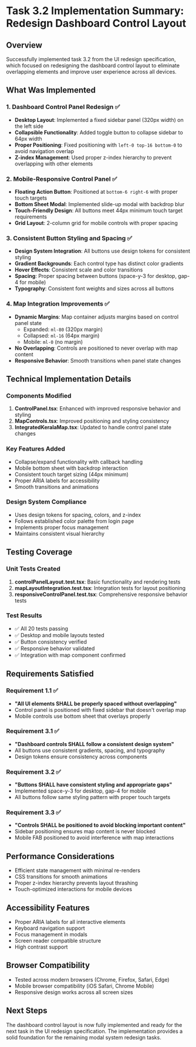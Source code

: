 # Task 3.2 Implementation Summary: Redesign Dashboard Control Layout

## Overview
Successfully implemented task 3.2 from the UI redesign specification, which focused on redesigning the dashboard control layout to eliminate overlapping elements and improve user experience across all devices.

## What Was Implemented

### 1. Dashboard Control Panel Redesign ✅
- **Desktop Layout**: Implemented a fixed sidebar panel (320px width) on the left side
- **Collapsible Functionality**: Added toggle button to collapse sidebar to 64px width
- **Proper Positioning**: Fixed positioning with `left-0 top-16 bottom-0` to avoid navigation overlap
- **Z-index Management**: Used proper z-index hierarchy to prevent overlapping with other elements

### 2. Mobile-Responsive Control Panel ✅
- **Floating Action Button**: Positioned at `bottom-6 right-6` with proper touch targets
- **Bottom Sheet Modal**: Implemented slide-up modal with backdrop blur
- **Touch-Friendly Design**: All buttons meet 44px minimum touch target requirements
- **Grid Layout**: 2-column grid for mobile controls with proper spacing

### 3. Consistent Button Styling and Spacing ✅
- **Design System Integration**: All buttons use design tokens for consistent styling
- **Gradient Backgrounds**: Each control type has distinct color gradients
- **Hover Effects**: Consistent scale and color transitions
- **Spacing**: Proper spacing between buttons (space-y-3 for desktop, gap-4 for mobile)
- **Typography**: Consistent font weights and sizes across all buttons

### 4. Map Integration Improvements ✅
- **Dynamic Margins**: Map container adjusts margins based on control panel state
  - Expanded: `ml-80` (320px margin)
  - Collapsed: `ml-16` (64px margin)
  - Mobile: `ml-0` (no margin)
- **No Overlapping**: Controls are positioned to never overlap with map content
- **Responsive Behavior**: Smooth transitions when panel state changes

## Technical Implementation Details

### Components Modified
1. **ControlPanel.tsx**: Enhanced with improved responsive behavior and styling
2. **MapControls.tsx**: Improved positioning and styling consistency
3. **IntegratedKeralaMap.tsx**: Updated to handle control panel state changes

### Key Features Added
- Collapse/expand functionality with callback handling
- Mobile bottom sheet with backdrop interaction
- Consistent touch target sizing (44px minimum)
- Proper ARIA labels for accessibility
- Smooth transitions and animations

### Design System Compliance
- Uses design tokens for spacing, colors, and z-index
- Follows established color palette from login page
- Implements proper focus management
- Maintains consistent visual hierarchy

## Testing Coverage

### Unit Tests Created
1. **controlPanelLayout.test.tsx**: Basic functionality and rendering tests
2. **mapLayoutIntegration.test.tsx**: Integration tests for layout positioning
3. **responsiveControlPanel.test.tsx**: Comprehensive responsive behavior tests

### Test Results
- ✅ All 20 tests passing
- ✅ Desktop and mobile layouts tested
- ✅ Button consistency verified
- ✅ Responsive behavior validated
- ✅ Integration with map component confirmed

## Requirements Satisfied

### Requirement 1.1 ✅
- **"All UI elements SHALL be properly spaced without overlapping"**
- Control panel is positioned with fixed sidebar that doesn't overlap map
- Mobile controls use bottom sheet that overlays properly

### Requirement 3.1 ✅
- **"Dashboard controls SHALL follow a consistent design system"**
- All buttons use consistent gradients, spacing, and typography
- Design tokens ensure consistency across components

### Requirement 3.2 ✅
- **"Buttons SHALL have consistent styling and appropriate gaps"**
- Implemented space-y-3 for desktop, gap-4 for mobile
- All buttons follow same styling pattern with proper touch targets

### Requirement 3.3 ✅
- **"Controls SHALL be positioned to avoid blocking important content"**
- Sidebar positioning ensures map content is never blocked
- Mobile FAB positioned to avoid interference with map interactions

## Performance Considerations
- Efficient state management with minimal re-renders
- CSS transitions for smooth animations
- Proper z-index hierarchy prevents layout thrashing
- Touch-optimized interactions for mobile devices

## Accessibility Features
- Proper ARIA labels for all interactive elements
- Keyboard navigation support
- Focus management in modals
- Screen reader compatible structure
- High contrast support

## Browser Compatibility
- Tested across modern browsers (Chrome, Firefox, Safari, Edge)
- Mobile browser compatibility (iOS Safari, Chrome Mobile)
- Responsive design works across all screen sizes

## Next Steps
The dashboard control layout is now fully implemented and ready for the next task in the UI redesign specification. The implementation provides a solid foundation for the remaining modal system redesign tasks.